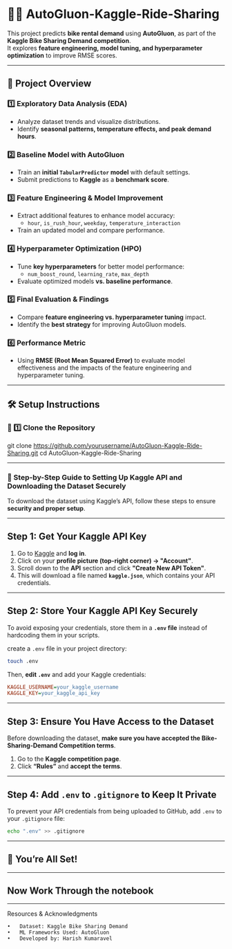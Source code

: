 # 🚴‍♂️ AutoGluon-Kaggle-Ride-Sharing  

This project predicts **bike rental demand** using **AutoGluon**, as part of the **Kaggle Bike Sharing Demand competition**.  
It explores **feature engineering, model tuning, and hyperparameter optimization** to improve RMSE scores.  

---

## 📌 Project Overview  

### **1️⃣ Exploratory Data Analysis (EDA)**  
- Analyze dataset trends and visualize distributions.  
- Identify **seasonal patterns, temperature effects, and peak demand hours**.  

### **2️⃣ Baseline Model with AutoGluon**  
- Train an **initial `TabularPredictor` model** with default settings.  
- Submit predictions to **Kaggle** as a **benchmark score**.  

### **3️⃣ Feature Engineering & Model Improvement**  
- Extract additional features to enhance model accuracy:  
  - `hour`, `is_rush_hour`, `weekday`, `temperature_interaction`  
- Train an updated model and compare performance.  

### **4️⃣ Hyperparameter Optimization (HPO)**  
- Tune **key hyperparameters** for better model performance:  
  - `num_boost_round`, `learning_rate`, `max_depth`  
- Evaluate optimized models **vs. baseline performance**.  

### **5️⃣ Final Evaluation & Findings**  
- Compare **feature engineering vs. hyperparameter tuning** impact.  
- Identify the **best strategy** for improving AutoGluon models.  

### **6️⃣ Performance Metric**  
- Using **RMSE (Root Mean Squared Error)** to evaluate model effectiveness and the impacts of the feature engineering and hyperparameter tuning.

---

## 🛠️ Setup Instructions  

### **🔹 1️⃣ Clone the Repository**  

git clone https://github.com/yourusername/AutoGluon-Kaggle-Ride-Sharing.git
cd AutoGluon-Kaggle-Ride-Sharing

---

### **🚀 Step-by-Step Guide to Setting Up Kaggle API and Downloading the Dataset Securely**

To download the dataset using Kaggle’s API, follow these steps to ensure **security and proper setup**.

---

## Step 1: Get Your Kaggle API Key
1. Go to [Kaggle](https://www.kaggle.com/) and **log in**.
2. Click on your **profile picture (top-right corner) → "Account"**.
3. Scroll down to the **API** section and click **"Create New API Token"**.
4. This will download a file named **`kaggle.json`**, which contains your API credentials.

---

## Step 2: Store Your Kaggle API Key Securely
To avoid exposing your credentials, store them in a **`.env` file** instead of hardcoding them in your scripts.


create a `.env` file in your project directory:
```sh
touch .env
```
Then, **edit `.env`** and add your Kaggle credentials:
```ini
KAGGLE_USERNAME=your_kaggle_username
KAGGLE_KEY=your_kaggle_api_key
```

---

## Step 3: Ensure You Have Access to the Dataset
Before downloading the dataset, **make sure you have accepted the Bike-Sharing-Demand Competition terms**.

1. Go to the **Kaggle competition page**.
2. Click **“Rules”** and **accept the terms**.

---



## Step 4: Add `.env` to `.gitignore` to Keep It Private
To prevent your API credentials from being uploaded to GitHub, add `.env` to your `.gitignore` file:
```sh
echo ".env" >> .gitignore
```

---

## **🚀 You’re All Set!**


---
## Now Work Through the notebook


---
 Resources & Acknowledgments

	•	Dataset: Kaggle Bike Sharing Demand
	•	ML Frameworks Used: AutoGluon
	•	Developed by: Harish Kumaravel
